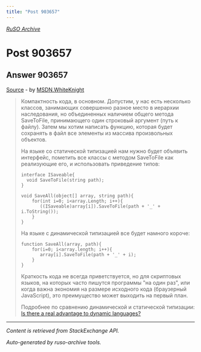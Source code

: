 ```yaml
---
title: "Post 903657"
---
```

<p><i><a href="https://github.com/MSDN-WhiteKnight/ruso-archive/">RuSO Archive</a></i></p>
<h1>Post 903657</h1>
<h2>Answer 903657</h2>
<p><a href="https://ru.stackoverflow.com/a/903657/">Source</a> - by <a href="https://ru.stackoverflow.com/users/240512/msdn-whiteknight">MSDN.WhiteKnight</a></p>
<blockquote>
<p>Компактность кода, в основном. Допустим, у нас есть несколько классов, занимающих совершенно разное место в иерархии наследования, но объединенных наличием общего метода SaveToFile, принимающего один строковый аргумент (путь к файлу). Затем мы хотим написать функцию, которая будет сохранять в файл все элементы из массива произвольных объектов.</p>

<p>На языке со статической типизацией нам нужно будет объявить интерфейс, пометить все классы с методом SaveToFile как реализующие его, и использовать приведение типов:</p>

<pre><code>interface ISaveable{
  void SaveToFile(string path);
}

void SaveAll(object[] array, string path){
    for(int i=0; i&lt;array.Length; i++){
       ((ISaveable)array[i]).SaveToFile(path + '_' + i.ToString());
    }
}
</code></pre>

<p>На языке с динамической типизацией все будет намного короче:</p>

<pre><code>function SaveAll(array, path){
    for(i=0; i&lt;array.length; i++){
       array[i].SaveToFile(path + '_' + i);
    }
}
</code></pre>

<p>Краткость кода не всегда приветствуется, но для скриптовых языков, на которых часто пишутся программы "на один раз", или когда важна экономия на размере исходного кода (браузерный JavaScript), это преимущество может выходить на первый план. </p>

<p>Подробнее по сравнению динамической и статической типизации: <a href="https://softwareengineering.stackexchange.com/questions/246762/is-there-a-real-advantage-to-dynamic-languages">Is there a real advantage to dynamic languages?</a></p>

</blockquote>
<hr/>
<p><i>Content is retrieved from StackExchange API. </i></p>
<p><i>Auto-generated by ruso-archive tools. </i></p>
